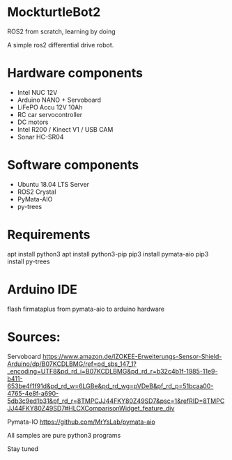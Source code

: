 # MockturtleBot2
ROS2 from scratch, learning by doing

A simple ros2 differential drive robot.

Hardware components
===================
- Intel NUC 12V
- Arduino NANO + Servoboard
- LiFePO Accu 12V 10Ah
- RC car servocontroller
- DC motors
- Intel R200 / Kinect V1 / USB CAM
- Sonar HC-SR04

Software components
===================
- Ubuntu 18.04 LTS Server
- ROS2 Crystal
- PyMata-AIO
- py-trees

Requirements
============
apt install python3
apt install python3-pip
pip3 install pymata-aio
pip3 install py-trees

Arduino IDE
===========
flash firmataplus from pymata-aio to arduino hardware


Sources:
========
Servoboard
https://www.amazon.de/IZOKEE-Erweiterungs-Sensor-Shield-Arduino/dp/B07KCDLBMG/ref=pd_sbs_147_1?_encoding=UTF8&pd_rd_i=B07KCDLBMG&pd_rd_r=b32c4b1f-1985-11e9-b411-653be4f1f91d&pd_rd_w=6LGBe&pd_rd_wg=pVDeB&pf_rd_p=51bcaa00-4765-4e8f-a690-5db3c9ed1b31&pf_rd_r=8TMPCJJ44FKY80Z49SD7&psc=1&refRID=8TMPCJJ44FKY80Z49SD7#HLCXComparisonWidget_feature_div

Pymata-IO
https://github.com/MrYsLab/pymata-aio



All samples are pure python3 programs

Stay tuned
